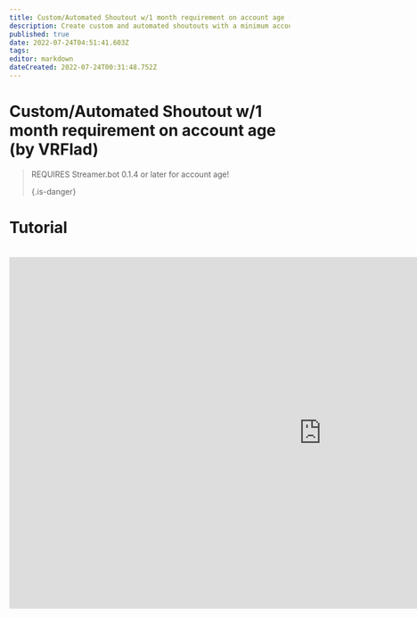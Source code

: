```yaml
---
title: Custom/Automated Shoutout w/1 month requirement on account age (by VRFlad)
description: Create custom and automated shoutouts with a minimum account age requirement in Streamer.bot.
published: true
date: 2022-07-24T04:51:41.603Z
tags: 
editor: markdown
dateCreated: 2022-07-24T00:31:48.752Z
---
```


# Custom/Automated Shoutout w/1 month requirement on account age (by VRFlad)
> REQUIRES Streamer.bot 0.1.4 or later for account age! 
> 
> {.is-danger}

# Tutorial
<br>
<iframe width="1120" height="630" src="https://www.youtube.com/embed/oRIMafDpP-c" title="YouTube video player" frameborder="0" allow="accelerometer; autoplay; clipboard-write; encrypted-media; gyroscope; picture-in-picture" allowfullscreen></iframe>